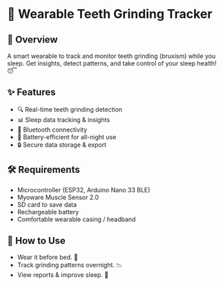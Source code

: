 # 🦷 Wearable Teeth Grinding Tracker

## 🚀 Overview
A smart wearable to track and monitor teeth grinding (bruxism) while you sleep. Get insights, detect patterns, and take control of your sleep health! 😴

## ✨ Features
- 🔍 Real-time teeth grinding detection
- 📊 Sleep data tracking & insights
- 📡 Bluetooth connectivity
- 🔋 Battery-efficient for all-night use
- 🔒 Secure data storage & export

## 🛠 Requirements
- Microcontroller (ESP32, Arduino Nano 33 BLE)
- Myoware Muscle Sensor 2.0
- SD card to save data
- Rechargeable battery
- Comfortable wearable casing / headband

## 🎯 How to Use
- Wear it before bed. 🌙
- Track grinding patterns overnight. 📉
- View reports & improve sleep. 🛌
